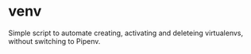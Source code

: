 # venv
Simple script to automate creating, activating and deleteing virtualenvs, without switching to Pipenv.


